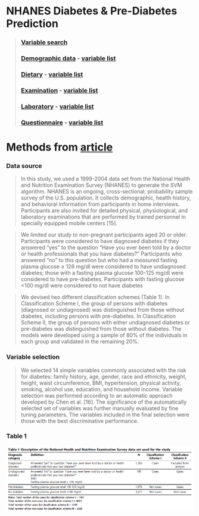 # NHANES Diabetes & Pre-Diabetes Prediction

> ### [Variable search](http://wwwn.cdc.gov/Nchs/Nhanes/Search/default.aspx)
> ### [Demographic data](http://wwwn.cdc.gov/Nchs/Nhanes/Search/DataPage.aspx?Component=Demographics) - [variable list](http://wwwn.cdc.gov/nchs/nhanes/search/variablelist.aspx?Component=Demographics)
> ### [Dietary](http://wwwn.cdc.gov/Nchs/Nhanes/Search/DataPage.aspx?Component=Dietary) - [variable list](http://wwwn.cdc.gov/nchs/nhanes/search/variablelist.aspx?Component=Dietary)
> ### [Examination](http://wwwn.cdc.gov/Nchs/Nhanes/Search/DataPage.aspx?Component=Examination) - [variable list](http://wwwn.cdc.gov/nchs/nhanes/search/variablelist.aspx?Component=Examination)
> ### [Laboratory](http://wwwn.cdc.gov/Nchs/Nhanes/Search/DataPage.aspx?Component=Laboratory) - [variable list](http://wwwn.cdc.gov/nchs/nhanes/search/variablelist.aspx?Component=Laboratory)
> ### [Questionnaire](http://wwwn.cdc.gov/Nchs/Nhanes/Search/DataPage.aspx?Component=Questionnaire) - [variable list](http://wwwn.cdc.gov/nchs/nhanes/search/variablelist.aspx?Component=Questionnaire)

# Methods from [article](./articles/1472-6947-10-16.pdf)

### Data source
> In this study, we used a 1999-2004 data set from the National Health and Nutrition Examination Survey (NHANES) to generate the SVM algorithm. NHANES is an ongoing, cross-sectional, probability sample survey of the U.S. population. It collects demographic, health history, and behavioral information from participants in home interviews. Participants are also invited for detailed physical, physiological, and laboratory examinations that are performed by trained personnel in specially equipped mobile centers [15].

> We limited our study to non-pregnant participants aged 20 or older. Participants were considered to have diagnosed diabetes if they answered “yes” to the question “Have you ever been told by a doctor or health professionals that you have diabetes?” Participants who answered “no” to this question but who had a measured fasting plasma glucose ≥ 126 mg/dl were considered to have undiagnosed diabetes; those with a fasting plasma glucose 100-125 mg/dl were considered to have pre-diabetes. Participants with fasting glucose <100 mg/dl were considered to not have diabetes

> We devised two different classification schemes (Table 1). In Classification Scheme I, the group of persons with diabetes (diagnosed or undiagnosed) was distinguished from those without diabetes, including persons with pre-diabetes. In Classification Scheme II, the group of persons with either undiagnosed diabetes or pre-diabetes was distinguished from those without diabetes. The models were developed using a sample of 80% of the individuals in each group and validated in the remaining 20%.

### Variable selection
> We selected 14 simple variables commonly associated with the risk for diabetes: family history, age, gender, race and ethnicity, weight, height, waist circumference, BMI, hypertension, physical activity, smoking, alcohol use, education, and household income. Variable selection was performed according to an automatic approach developed by Chen et al. [16]. The significance of the automatically selected set of variables was further manually evaluated by fine tuning parameters. The variables included in the final selection were those with the best discriminative performance.

### Table 1
<img src="./img/table1.png">
